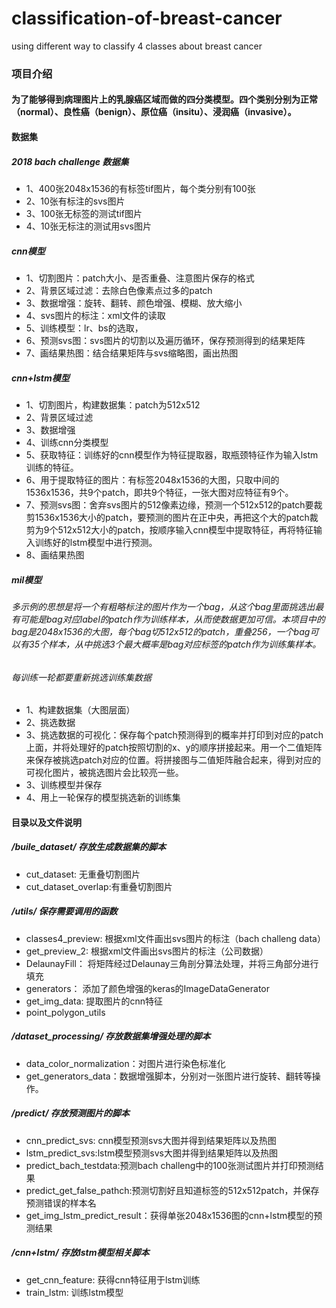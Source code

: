 # classification-of-breast-cancer
using different way to classify 4 classes about breast cancer
### 项目介绍
####  为了能够得到病理图片上的乳腺癌区域而做的四分类模型。四个类别分别为正常（normal）、良性癌（benign）、原位癌（insitu）、浸润癌（invasive）。

#### 数据集
##### 2018 bach challenge 数据集
- 1、400张2048x1536的有标签tif图片，每个类分别有100张
- 2、10张有标注的svs图片
- 3、100张无标签的测试tif图片
- 4、10张无标注的测试用svs图片

##### cnn模型
- 1、切割图片：patch大小、是否重叠、注意图片保存的格式
- 2、背景区域过滤：去除白色像素点过多的patch
- 3、数据增强：旋转、翻转、颜色增强、模糊、放大缩小
- 4、svs图片的标注：xml文件的读取
- 5、训练模型：lr、bs的选取，
- 6、预测svs图：svs图片的切割以及遍历循环，保存预测得到的结果矩阵
- 7、画结果热图：结合结果矩阵与svs缩略图，画出热图

##### cnn+lstm模型
- 1、切割图片，构建数据集：patch为512x512
- 2、背景区域过滤
- 3、数据增强
- 4、训练cnn分类模型
- 5、获取特征：训练好的cnn模型作为特征提取器，取瓶颈特征作为输入lstm训练的特征。
- 6、用于提取特征的图片：有标签2048x1536的大图，只取中间的1536x1536，共9个patch，即共9个特征，一张大图对应特征有9个。
- 7、预测svs图：舍弃svs图片的512像素边缘，预测一个512x512的patch要裁剪1536x1536大小的patch，要预测的图片在正中央，再把这个大的patch裁剪为9个512x512大小的patch，按顺序输入cnn模型中提取特征，再将特征输入训练好的lstm模型中进行预测。
- 8、画结果热图

##### mil模型
###### 多示例的思想是将一个有粗略标注的图片作为一个bag，从这个bag里面挑选出最有可能是bag对应label的patch作为训练样本，从而使数据更加可信。本项目中的bag是2048x1536的大图，每个bag切512x512的patch，重叠256，一个bag可以有35个样本，从中挑选3个最大概率是bag对应标签的patch作为训练集样本。
###### 每训练一轮都要重新挑选训练集数据
- 1、构建数据集（大图层面）
- 2、挑选数据
- 3、挑选数据的可视化：保存每个patch预测得到的概率并打印到对应的patch上面，并将处理好的patch按照切割的x、y的顺序拼接起来。用一个二值矩阵来保存被挑选patch对应的位置。将拼接图与二值矩阵融合起来，得到对应的可视化图片，被挑选图片会比较亮一些。
- 3、训练模型并保存
- 4、用上一轮保存的模型挑选新的训练集


#### 目录以及文件说明
##### /buile_dataset/ 存放生成数据集的脚本
- cut_dataset: 无重叠切割图片
- cut_dataset_overlap:有重叠切割图片

##### /utils/ 保存需要调用的函数
- classes4_preview: 根据xml文件画出svs图片的标注（bach challeng data）
- get_preview_2: 根据xml文件画出svs图片的标注（公司数据）
- DelaunayFill：
将矩阵经过Delaunay三角剖分算法处理，并将三角部分进行填充
- generators： 添加了颜色增强的keras的ImageDataGenerator
- get_img_data: 提取图片的cnn特征
- point_polygon_utils

##### /dataset_processing/ 存放数据集增强处理的脚本
- data_color_normalization：对图片进行染色标准化
- get_generators_data：数据增强脚本，分别对一张图片进行旋转、翻转等操作。

##### /predict/ 存放预测图片的脚本
- cnn_predict_svs: cnn模型预测svs大图并得到结果矩阵以及热图
- lstm_predict_svs:lstm模型预测svs大图并得到结果矩阵以及热图
- predict_bach_testdata:预测bach challeng中的100张测试图片并打印预测结果
- predict_get_false_pathch:预测切割好且知道标签的512x512patch，并保存预测错误的样本名
- get_img_lstm_predict_result：获得单张2048x1536图的cnn+lstm模型的预测结果

##### /cnn+lstm/ 存放lstm模型相关脚本
- get_cnn_feature: 获得cnn特征用于lstm训练
- train_lstm: 训练lstm模型
